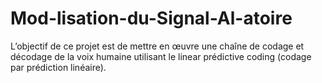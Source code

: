 # Mod-lisation-du-Signal-Al-atoire
L’objectif de ce projet est de mettre en œuvre une chaîne de codage et décodage de la voix humaine utilisant le linear prédictive coding (codage par prédiction linéaire).
